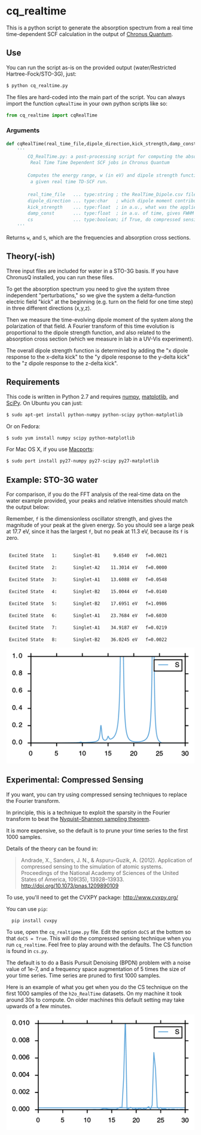 # cq_realtime 

This is a python script to generate the absorption spectrum from a real time time-dependent SCF calculation in the output of [Chronus Quantum](https://github.com/liresearchgroup/chronusq_public).

## Use

You can run the script as-is on the provided output (water/Restricted Hartree-Fock/STO-3G), just:

```bash
$ python cq_realtime.py
```

The files are hard-coded into the main part of the script. You can always import the function `cqRealTime` in your own python scripts like so:
```python
from cq_realtime import cqRealTime
``` 

### Arguments
```python
def cqRealTime(real_time_file,dipole_direction,kick_strength,damp_const):
    '''
        CQ_RealTime.py: a post-processing script for computing the absorption spectrum of
         Real Time Time Dependent SCF jobs in Chronus Quantum

        Computes the energy range, w (in eV) and dipole strength function S(w) for
         a given real time TD-SCF run.

        real_time_file   ... type:string ; the RealTime_Dipole.csv file from a ChronusQ run
        dipole_direction ... type:char   ; which dipole moment contribution is computed (e.g. 'x','y', or 'z')
        kick_strength    ... type:float  ; in a.u., what was the applied field strength (e.g. 0.0001 au)
        damp_const       ... type:float  ; in a.u. of time, gives FWHM of 1/damp_const
        cs               ... type:boolean; if True, do compressed sensing instead of Fourier Transform
    '''
```

Returns `w`, and `S`, which are the frequencies and absorption cross sections.

## Theory(-ish)

Three input files are included for water in a STO-3G basis. If you have ChronusQ installed, you can run these files.

To get the absorption spectrum you need to give the system three independent "perturbations," so we give the system a delta-function electric field "kick" at the beginning (e.g. turn on the field for one time step) in three different directions (x,y,z).

Then we measure the time-evolving dipole moment of the system along the polarization of that field. A Fourier transform of this time evolution is proportional to the dipole strength function, and also related to the absorption cross section (which we measure in lab in a UV-Vis experiment).

The overall dipole strength function is determined by adding the "x dipole response to the x-delta kick" to the "y dipole response to the y-delta kick" to the "z dipole response to the z-delta kick".

## Requirements

This code is written in Python 2.7 and requires [numpy](http://www.numpy.org/), [matplotlib](http://matplotlib.org/), and [SciPy](http://www.scipy.org/). On Ubuntu you can just: 

```bash
$ sudo apt-get install python-numpy python-scipy python-matplotlib 
```

Or on Fedora:
```bash
$ sudo yum install numpy scipy python-matplotlib 
```

For Mac OS X, if you use [Macports](http://www.macports.org/):
```bash
$ sudo port install py27-numpy py27-scipy py27-matplotlib 
```

## Example: STO-3G water
For comparison, if you do the FFT analysis of the real-time data on the water example provided, your peaks and relative intensities should match the output below:

Remember, `f` is the dimensionless oscillator strength, and gives the magnitude of your peak at the given energy. So you should see a large peak at 17.7 eV, since it has the largest `f`, but no peak at 11.3 eV, because its `f` is zero.

``` 

 Excited State   1:      Singlet-B1     9.6540 eV   f=0.0021 

 Excited State   2:      Singlet-A2    11.3014 eV   f=0.0000 

 Excited State   3:      Singlet-A1    13.6088 eV   f=0.0548 

 Excited State   4:      Singlet-B2    15.0044 eV   f=0.0140 

 Excited State   5:      Singlet-B2    17.6951 eV   f=1.0986 

 Excited State   6:      Singlet-A1    23.7684 eV   f=0.6030 

 Excited State   7:      Singlet-A1    34.9187 eV   f=0.0219

 Excited State   8:      Singlet-B2    36.0245 eV   f=0.0022 

```

![h2o absorption spectra](h2o_absorption.png)

## Experimental: Compressed Sensing
If you want, you can try using compressed sensing techniques to replace the Fourier transform.

In principle, this is a technique to exploit the sparsity in the Fourier transform to beat the [Nyquist–Shannon sampling theorem](https://en.wikipedia.org/wiki/Nyquist%E2%80%93Shannon_sampling_theorem).

It is more expensive, so the default is to prune your time series to the first 1000 samples.

Details of the theory can be found in:
 
>Andrade, X., Sanders, J. N., & Aspuru-Guzik, A. (2012). Application of compressed sensing to the simulation of atomic systems. Proceedings of the National Academy of Sciences of the United States of America, 109(35), 13928–13933. http://doi.org/10.1073/pnas.1209890109

To use, you'll need to get the CVXPY package: http://www.cvxpy.org/

You can use `pip`:

```
  pip install cvxpy
```

To use, open the `cq_realtipme.py` file. Edit the option `doCS` at the bottom so that `doCS = True`. This will do the compressed sensing technique when you run `cq_realtime`. Feel free to play around with the defaults. The CS function is found in `cs.py`. 

The default is to do a Basis Pursuit Denoising (BPDN) problem with a noise value of 1e-7, and a frequency space augmentation of 5 times the size of your time series. Time series are pruned to first 1000 samples.

Here is an example of what you get when you do the CS technique on the first 1000 samples of the `h2o_RealTime` datasets. On my machine it took around 30s to compute. On older machines this default setting may take upwards of a few minutes.

![h2o CS absorption spectra](h2o_cs.png)





